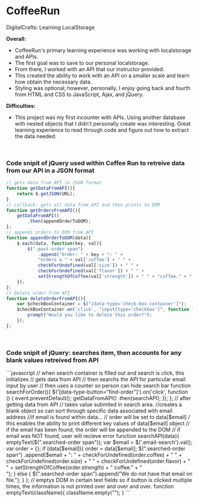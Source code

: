 # CoffeeRun

DigitalCrafts: Learning LocalStorage



<b>Overall:</b>
- CoffeeRun's primary learning experience was working with localstorage and APIs.
- The first goal was to save to our personal localstorage.
- From there, I worked with an API that our instructor provided. 
- This created the ability to work with an API on a smaller scale and learn how obtain the necessary data.
- Styling was optional; however, personally, I enjoy going back and fourth from HTML and CSS to JavaScript, Ajax, and jQuery.


<b>Difficulties:</b>
- This project was my first incounter with APIs. Using another database with nested objects that I didn't personally create was interesting. Great learning experience to read through code and figure out how to extract the data needed.

<br />

<h3>Code snipit of jQuery used within Coffee Run to retreive data from our API in a JSON format</h3>

```javascript
// gets data from API in JSON format
function getDataFromAPI(){
    return $.getJSON(URL);
}
// callback: gets all data from API and then prints to DOM
function getOrdersFromAPI(){
    getDataFromAPI()
        .then(appendOrderToDOM);
};
// appends orders to DOM from API
function appendOrderToDOM(data){
    $.each(data, function(key, val){
        $(".past-order span")
            .append("Order: " + key + ": " + 
            "orders a " + val['coffee'] + " " + 
            checkForUndefined(val['size']) + " " + 
            checkForUndefined(val['flavor']) + " " + 
            setStrengthOfCoffee(val['strength']) + " " + "coffee." + " " + "<input id='chk_" + "'data-type='check-box' type='checkbox' value='" + true + "' />"  + "<br />" ); 
    });
};
// Delets order from API
function deleteOrderFromAPI(){
    var $checkBoxContainer = $("[data-type='check-box-container']");
    $checkBoxContainer.on('click', "input[type='checkbox']", function (){
        prompt("Would you like to delete this order?");
    });
};
```
<br />
<h3>Code snipit of jQuery: searches item, then accounts for any blank values retreived from API</h3>
```javascript
// when search container is filled out and search is click, this initializes
// gets data from API 
// then searchs the API for particular email input by user
// then uses a counter so person can hide search bar
function searchForOrder(){
    $('[data-type-button="find-order"]').on('click', function () {
        event.preventDefault();
        getDataFromAPI()
            .then(searchAPI);
    });
};
// after getting data from API
// takes value submited in search area. 
//creates a blank object so can sort through specific data associated with email address
//if email is found within data...
// order will be set to data[$email] / this enables the ability to print different key values of data[$email] object
// if the email has been found, the order will be appended to the DOM
// if email was NOT found, user will recieve error
function searchAPI(data){
    emptyText($(".searched-order span"));
    var $email = $('.email-search').val();
    var order = {};
    if (data[$email]){
        order = data[$email];
        $(".searched-order span")
            .append($email + ": " + 
            checkForUndefined(order.coffee) + " " + 
            checkForUndefined(order.size) + " " + 
            checkForUndefined(order.flavor) + " " + 
            setStrengthOfCoffee(order.strength)  + 
            " coffee." + "<br />");
    } else {
        $(".searched-order span").append("We do not have that email on file.");
    }
};
// emptys DOM in certain text fields so if button is clicked multiple times, the information is not printed over and over and over.
function emptyText(className){
    className.empty("");
}
```
